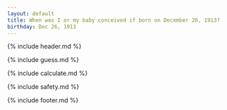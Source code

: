 ```yaml
---
layout: default
title: When was I or my baby conceived if born on December 26, 1913?
birthday: Dec 26, 1913
---
```


{% include header.md %}

{% include guess.md %}

{% include calculate.md %}

{% include safety.md %}

{% include footer.md %}



